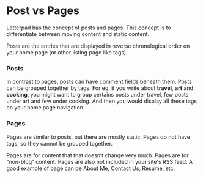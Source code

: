 # Post vs Pages

Letterpad has the concept of posts and pages. This concept is to differentiate between moving content and static content.

Posts are the entries that are displayed in reverse chronological order on your home page (or other listing page like tags).

### Posts

In contrast to pages, posts can have comment fields beneath them.  Posts can be grouped together by tags. For eg. if you write about **travel**, **art** and **cooking**, you might want to group certains posts under travel, few posts under art and few under cooking. And then you would display all these tags on your home page navigation.&#x20;

### Pages

Pages are similar to posts, but there are mostly static. Pages do not have tags, so they cannot be grouped together.&#x20;

Pages are for content that that doesn’t change very much. Pages are for “non-blog” content. Pages are also not included in your site's RSS feed. A good example of page can be About Me, Contact Us, Resume, etc.
